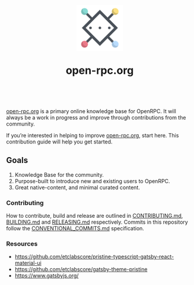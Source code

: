 <h1 align="center" style="margin-top: 1em; margin-bottom: 3em;">
  <p><a href="https://open-rpc.org"><img alt="open-rpc logo" src="https://github.com/open-rpc/design/blob/master/icons/open-rpc-logo-noText/open-rpc-logo-noText%20(PNG)/256x256.png?raw=true" alt="open-rpc.org" width="125"></a></p>
  <p>open-rpc.org</p>
</h1>

[open-rpc.org](https://open-rpc.org) is a primary online knowledge base for OpenRPC. It will always be a work in progress and improve through contributions from the community.

If you’re interested in helping to improve [open-rpc.org](https://open-rpc.org), start here. This contribution guide will help you get started.

## Goals

1. Knowledge Base for the community.
2. Purpose-built to introduce new and existing users to OpenRPC.
3. Great native-content, and minimal curated content.


### Contributing

How to contribute, build and release are outlined in [CONTRIBUTING.md](CONTRIBUTING.md), [BUILDING.md](BUILDING.md) and [RELEASING.md](RELEASING.md) respectively. Commits in this repository follow the [CONVENTIONAL_COMMITS.md](CONVENTIONAL_COMMITS.md) specification.


### Resources

- https://github.com/etclabscore/pristine-typescript-gatsby-react-material-ui
- https://github.com/etclabscore/gatsby-theme-pristine
- https://www.gatsbyjs.org/
